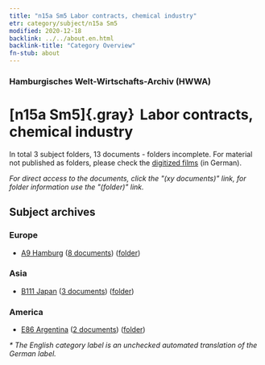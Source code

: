 ```yaml
---
title: "n15a Sm5 Labor contracts, chemical industry"
etr: category/subject/n15a Sm5
modified: 2020-12-18
backlink: ../../about.en.html
backlink-title: "Category Overview"
fn-stub: about
---
```


### Hamburgisches Welt-Wirtschafts-Archiv (HWWA)
# [n15a Sm5]{.gray}&#8201; Labor contracts, chemical industry&#160; 





In total 3 subject folders, 13 documents - folders incomplete.
For material not published as folders, please check the [digitized films](/film/h1_sh) (in German).

_For direct access to the documents, click the "(xy documents)" link, for folder information use the "(folder)" link._

## Subject archives



### Europe

- [A9 Hamburg](../../../geo/about.en.html#A9) (<a href="https://dfg-viewer.de/show/?tx_dlf[id]=https://pm20.zbw.eu/mets/sh/1409xx/140905/1452xx/145210/public.mets.en.xml" target="_blank">8 documents</a>) ([folder](http://purl.org/pressemappe20/folder/sh/140905,145210))

### Asia

- [B111 Japan](../../../geo/about.en.html#B111) (<a href="https://dfg-viewer.de/show/?tx_dlf[id]=https://pm20.zbw.eu/mets/sh/1412xx/141272/1452xx/145210/public.mets.en.xml" target="_blank">3 documents</a>) ([folder](http://purl.org/pressemappe20/folder/sh/141272,145210))

### America

- [E86 Argentina](../../../geo/about.en.html#E86) (<a href="https://dfg-viewer.de/show/?tx_dlf[id]=https://pm20.zbw.eu/mets/sh/1416xx/141692/1452xx/145210/public.mets.en.xml" target="_blank">2 documents</a>) ([folder](http://purl.org/pressemappe20/folder/sh/141692,145210))


_* The English category label is an unchecked automated translation of the German label._

